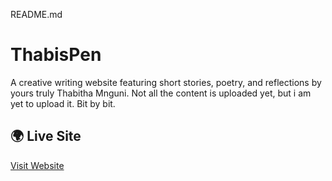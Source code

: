 README.md

# ThabisPen
A creative writing website featuring short stories, poetry, and reflections by yours truly Thabitha Mnguni. Not all the content is uploaded yet, but i am yet to upload it. Bit by bit.

## 🌍 Live Site
[Visit Website](https://nugget1976.github.io/ThabisPen/)

